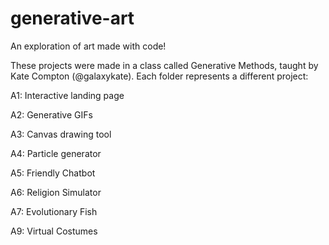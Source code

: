 # generative-art
An exploration of art made with code!

These projects were made in a class called Generative Methods, taught by Kate Compton (@galaxykate). Each folder represents a different project:

A1: Interactive landing page

A2: Generative GIFs

A3: Canvas drawing tool

A4: Particle generator

A5: Friendly Chatbot

A6: Religion Simulator

A7: Evolutionary Fish

A9: Virtual Costumes
